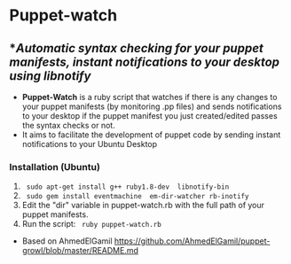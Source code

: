 # Puppet-watch

## **Automatic syntax checking for your puppet manifests, instant notifications to your desktop using libnotify*

* **Puppet-Watch** is a ruby script that watches if there is any changes to your puppet manifests (by monitoring .pp files) and sends notifications to your desktop if the puppet manifest you just created/edited passes the syntax checks or not.
* It aims to facilitate the development of puppet code by sending instant notifications to your Ubuntu Desktop 

### Installation (Ubuntu)

1. ``` sudo apt-get install g++ ruby1.8-dev  libnotify-bin```
2. ``` sudo gem install eventmachine  em-dir-watcher rb-inotify```
3. Edit the "dir" variable in puppet-watch.rb with the full path of your puppet manifests.
4. Run the script: ``` ruby puppet-watch.rb```


* Based on AhmedElGamil https://github.com/AhmedElGamil/puppet-growl/blob/master/README.md

